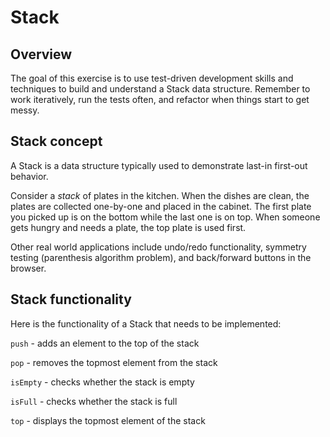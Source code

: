 # Stack

## Overview

The goal of this exercise is to use test-driven development skills and techniques to build and understand a Stack data structure.
Remember to work iteratively, run the tests often, and refactor when things start to get messy.

## Stack concept

A Stack is a data structure typically used to demonstrate last-in first-out behavior. 

Consider a _stack_ of plates in the kitchen.
When the dishes are clean, the plates are collected one-by-one and placed in the cabinet. The first plate you picked up is on the bottom
while the last one is on top. When someone gets hungry and needs a plate, the top plate is used first.

Other real world applications include undo/redo functionality, symmetry testing (parenthesis algorithm problem), and back/forward buttons in the browser.

## Stack functionality

Here is the functionality of a Stack that needs to be implemented:

`push` - adds an element to the top of the stack

`pop` - removes the topmost element from the stack

`isEmpty` - checks whether the stack is empty

`isFull` - checks whether the stack is full

`top` - displays the topmost element of the stack